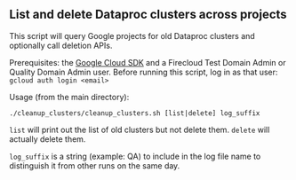 ## List and delete Dataproc clusters across projects
This script will query Google projects for old Dataproc clusters and optionally call deletion APIs.

Prerequisites: the [Google Cloud SDK](https://cloud.google.com/sdk/) and a Firecloud Test Domain Admin or Quality 
Domain Admin user.  Before running this script, log in as that user: `gcloud auth login <email>`

Usage (from the main directory):

```./cleanup_clusters/cleanup_clusters.sh [list|delete] log_suffix```

`list` will print out the list of old clusters but not delete them.  `delete` will actually delete them.

`log_suffix` is a string (example: QA) to include in the log file name to distinguish it from other runs on the same day.
